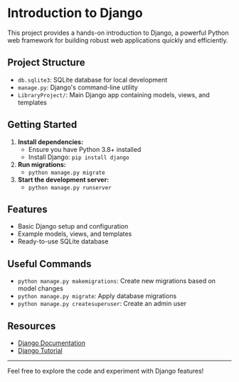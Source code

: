 # Introduction to Django

This project provides a hands-on introduction to Django, a powerful Python web framework for building robust web applications quickly and efficiently.

## Project Structure
- `db.sqlite3`: SQLite database for local development
- `manage.py`: Django's command-line utility
- `LibraryProject/`: Main Django app containing models, views, and templates

## Getting Started
1. **Install dependencies:**
	- Ensure you have Python 3.8+ installed
	- Install Django: `pip install django`
2. **Run migrations:**
	- `python manage.py migrate`
3. **Start the development server:**
	- `python manage.py runserver`

## Features
- Basic Django setup and configuration
- Example models, views, and templates
- Ready-to-use SQLite database

## Useful Commands
- `python manage.py makemigrations`: Create new migrations based on model changes
- `python manage.py migrate`: Apply database migrations
- `python manage.py createsuperuser`: Create an admin user

## Resources
- [Django Documentation](https://docs.djangoproject.com/en/stable/)
- [Django Tutorial](https://docs.djangoproject.com/en/stable/intro/tutorial01/)

---
Feel free to explore the code and experiment with Django features!
